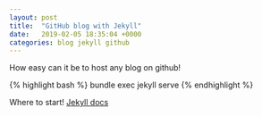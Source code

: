 ```yaml
---
layout: post
title:  "GitHub blog with Jekyll"
date:   2019-02-05 18:35:04 +0000
categories: blog jekyll github
---
```

How easy can it be to host any blog on github!

{% highlight bash %}
bundle exec jekyll serve
{% endhighlight %}

Where to start! [Jekyll docs][jekyll-docs]

[jekyll-docs]: https://jekyllrb.com/docs/home
